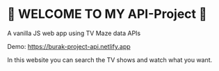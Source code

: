 # 👋 WELCOME TO MY API-Project 👋

A vanilla JS web app using TV Maze data APIs

Demo: https://burak-project-api.netlify.app

In this website you can search the TV shows and watch what you want.
